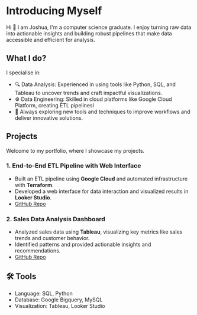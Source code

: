 # Introducing Myself

Hi 👋 I am Joshua, I'm a computer science graduate. I enjoy turning raw data into actionable insights and building robust pipelines that make data accessible and efficient for analysis.

## What I do?
I specialise in:

- 🔍 Data Analysis: Experienced in using tools like Python, SQL, and Tableau to uncover trends and craft impactful visualizations.
- ⚙️ Data Engineering: Skilled in cloud platforms like Google Cloud Platform, creating ETL pipelinesl
- 🚀 Always exploring new tools and techniques to improve workflows and deliver innovative solutions.

## Projects 
Welcome to my portfolio, where I showcase my projects.

### 1. **End-to-End ETL Pipeline with Web Interface**
- Built an ETL pipeline using **Google Cloud** and automated infrastructure with **Terraform**.  
- Developed a web interface for data interaction and visualized results in **Looker Studio**.
- [GitHub Repo](https://github.com/Joshua-K1234/sales-end-to-end-project)

### 2. **Sales Data Analysis Dashboard**  
- Analyzed sales data using **Tableau**, visualizing key metrics like sales trends and customer behavior.  
- Identified patterns and provided actionable insights and recommendations.  
- [GitHub Repo](https://github.com/Joshua-K1234/Costco-Sales-Performance-Analysis) 

## 🛠️ Tools
- Language: SQL, Python
- Database: Google Bigquery, MySQL
- Visualization: Tableau, Looker Studio

